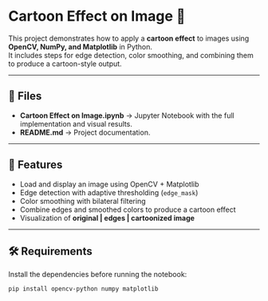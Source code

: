 # Cartoon Effect on Image 🎨

This project demonstrates how to apply a **cartoon effect** to images using **OpenCV, NumPy, and Matplotlib** in Python.  
It includes steps for edge detection, color smoothing, and combining them to produce a cartoon-style output.

---

## 📂 Files
- **Cartoon Effect on Image.ipynb** → Jupyter Notebook with the full implementation and visual results.
- **README.md** → Project documentation.

---

## 🚀 Features
- Load and display an image using OpenCV + Matplotlib
- Edge detection with adaptive thresholding (`edge_mask`)
- Color smoothing with bilateral filtering
- Combine edges and smoothed colors to produce a cartoon effect
- Visualization of **original | edges | cartoonized image**

---

## 🛠️ Requirements
Install the dependencies before running the notebook:

```bash
pip install opencv-python numpy matplotlib
